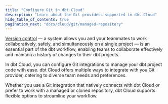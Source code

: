 ```yaml
---
title: "Configure Git in dbt Cloud"
description: "Learn about the Git providers supported in dbt Cloud"
hide_table_of_contents: true
pagination_next: "docs/cloud/git/managed-repository"
---
```


[Version control](/docs/collaborate/git/version-control-basics) &mdash; a system allows you and your teammates to work collaboratively, safely, and simultaneously on a single project &mdash; is an essential part of the dbt workflow, enabling teams to collaborate effectively and maintain a history of changes to their dbt projects. 

In dbt Cloud, you can configure Git integrations to manage your dbt project code with ease. dbt Cloud offers multiple ways to integrate with you Git provider, catering to diverse team needs and preferences. 

Whether you use a Git integration that natively connects with dbt Cloud or prefer to work with a managed or cloned repository, dbt Cloud supports flexible options to streamline your workflow.

<div className="grid--3-col">

<Card
    title="Managed repository"
    body="Learn how to quickly set up a project with a managed repository."
    link="/docs/cloud/git/managed-repository"
    icon="dbt-bit"/>

<Card
    title="Git clone"
    body="Learn how to connect to a git repository using a git URL and deploy keys."
    link="/docs/cloud/git/import-a-project-by-git-url"
    icon="dbt-bit"/>

<Card
    title="Connect to GitHub"
    body="Learn how to connect to GitHub using dbt Cloud's native integration."
    link="/docs/cloud/git/connect-github"
    icon="dbt-bit"/>

<Card
    title="Connect to GitLab"
    body="Learn how to connect to GitLab using dbt Cloud's native integration."
    link="/docs/cloud/git/connect-gitlab"
    icon="dbt-bit"/>

<Card
    title="Connect to Azure DevOps"
    body="Learn how to connect to Azure DevOps using dbt Cloud's native integration. <br /><br />Available on dbt Cloud Enterprise plans."
    link="/docs/cloud/git/connect-azure-devops"
    icon="dbt-bit"/>

</div>
